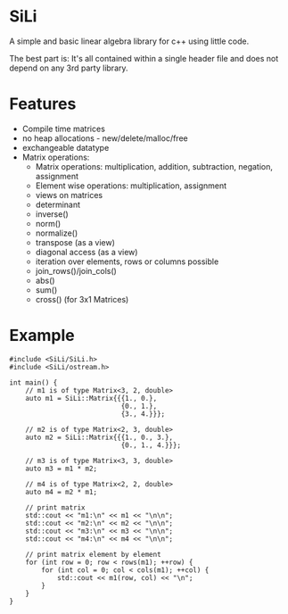 # SiLi
A simple and basic linear algebra library for c++ using little code.

The best part is:
It's all contained within a single header file and does not depend on any 3rd party library.

# Features
* Compile time matrices
* no heap allocations - new/delete/malloc/free
* exchangeable datatype
* Matrix operations:
  * Matrix operations: multiplication, addition, subtraction, negation, assignment
  * Element wise operations: multiplication, assignment
  * views on matrices
  * determinant
  * inverse()
  * norm()
  * normalize()
  * transpose (as a view)
  * diagonal access (as a view)
  * iteration over elements, rows or columns possible
  * join_rows()/join_cols()
  * abs()
  * sum()
  * cross() (for 3x1 Matrices)


# Example
```
#include <SiLi/SiLi.h>
#include <SiLi/ostream.h>

int main() {
    // m1 is of type Matrix<3, 2, double>
    auto m1 = SiLi::Matrix{{{1., 0.},
                            {0., 1.},
                            {3., 4.}}};

    // m2 is of type Matrix<2, 3, double>
    auto m2 = SiLi::Matrix{{{1., 0., 3.},
                            {0., 1., 4.}}};

    // m3 is of type Matrix<3, 3, double>
    auto m3 = m1 * m2;

    // m4 is of type Matrix<2, 2, double>
    auto m4 = m2 * m1;

    // print matrix
    std::cout << "m1:\n" << m1 << "\n\n";
    std::cout << "m2:\n" << m2 << "\n\n";
    std::cout << "m3:\n" << m3 << "\n\n";
    std::cout << "m4:\n" << m4 << "\n\n";

    // print matrix element by element
    for (int row = 0; row < rows(m1); ++row) {
        for (int col = 0; col < cols(m1); ++col) {
            std::cout << m1(row, col) << "\n";
        }
    }
}
```


